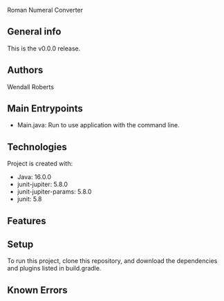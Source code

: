 Roman Numeral Converter


## General info
This is the v0.0.0 release.

## Authors
Wendall Roberts



## Main Entrypoints
* Main.java: Run to use application with the command line.

## Technologies
Project is created with:
* Java: 16.0.0
* junit-jupiter: 5.8.0
* junit-jupiter-params: 5.8.0
* junit: 5.8

## Features


## Setup
To run this project, clone this repository, and download the dependencies and plugins listed in build.gradle.

## Known Errors

